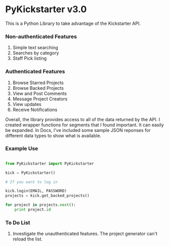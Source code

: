 # PyKickstarter v3.0

This is a Python Library to take advantage of the Kickstarter API. 

### Non-authenticated Features
1. Simple text searching
2. Searches by category
3. Staff Pick listing

### Authenticated Features
1. Browse Starred Projects
2. Browse Backed Projects
3. View and Post Comments
4. Message Project Creators
5. View updates
6. Receive Notifications

Overall, the library provides access to all of the data returned by the API. I created wrapper functions for segments that I found important. It can easily be expanded. In Docs, I've included some sample JSON reponses for different data types to show what is available. 

### Example Use

```python

from PyKickstarter import PyKickstarter

kick = PyKickstarter()

# If you want to log in

kick.login(EMAIL, PASSWORD)
projects = kick.get_backed_projects()

for project in projects.next():
	print project.id
```

### To Do List

1. Investigate the unauthenticated features. The project generator can't reload the list. 
